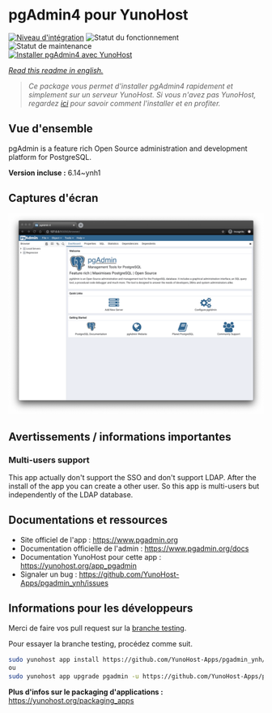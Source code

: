 <!--
N.B.: This README was automatically generated by https://github.com/YunoHost/apps/tree/master/tools/README-generator
It shall NOT be edited by hand.
-->

# pgAdmin4 pour YunoHost

[![Niveau d'intégration](https://dash.yunohost.org/integration/pgadmin.svg)](https://dash.yunohost.org/appci/app/pgadmin) ![Statut du fonctionnement](https://ci-apps.yunohost.org/ci/badges/pgadmin.status.svg) ![Statut de maintenance](https://ci-apps.yunohost.org/ci/badges/pgadmin.maintain.svg)  
[![Installer pgAdmin4 avec YunoHost](https://install-app.yunohost.org/install-with-yunohost.svg)](https://install-app.yunohost.org/?app=pgadmin)

*[Read this readme in english.](./README.md)*

> *Ce package vous permet d'installer pgAdmin4 rapidement et simplement sur un serveur YunoHost.
Si vous n'avez pas YunoHost, regardez [ici](https://yunohost.org/#/install) pour savoir comment l'installer et en profiter.*

## Vue d'ensemble

pgAdmin is a feature rich Open Source administration and development platform for PostgreSQL.


**Version incluse :** 6.14~ynh1


## Captures d'écran

![Capture d'écran de pgAdmin4](./doc/screenshots/pgadmin4-welcome-light.png)

## Avertissements / informations importantes

### Multi-users support

This app actually don't support the SSO and don't support LDAP. After the install of the app you can create a other user. So this app is multi-users but independently of the LDAP database.

## Documentations et ressources

* Site officiel de l'app : <https://www.pgadmin.org>
* Documentation officielle de l'admin : <https://www.pgadmin.org/docs>
* Documentation YunoHost pour cette app : <https://yunohost.org/app_pgadmin>
* Signaler un bug : <https://github.com/YunoHost-Apps/pgadmin_ynh/issues>

## Informations pour les développeurs

Merci de faire vos pull request sur la [branche testing](https://github.com/YunoHost-Apps/pgadmin_ynh/tree/testing).

Pour essayer la branche testing, procédez comme suit.

``` bash
sudo yunohost app install https://github.com/YunoHost-Apps/pgadmin_ynh/tree/testing --debug
ou
sudo yunohost app upgrade pgadmin -u https://github.com/YunoHost-Apps/pgadmin_ynh/tree/testing --debug
```

**Plus d'infos sur le packaging d'applications :** <https://yunohost.org/packaging_apps>
